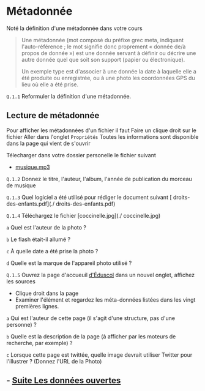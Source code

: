 # Métadonnée

Noté la définition d'une métadonnée dans votre cours 

> Une métadonnée (mot composé du préfixe grec meta, indiquant l'auto-référence ; le mot signifie donc proprement « donnée de/à propos de donnée ») est une donnée servant à définir ou décrire une autre donnée quel que soit son support (papier ou électronique).
>
>Un exemple type est d'associer à une donnée la date à laquelle elle a été produite ou enregistrée, ou à une photo les coordonnées GPS du lieu où elle a été prise.


`Q.1.1` Reformuler la définition d'une métadonnée.

## Lecture de métadonnée 

Pour afficher les métadonnées d'un fichier il faut
Faire un clique droit sur le fichier 
Aller dans l'onglet `Propriétés`
Toutes les informations sont disponible dans la page qui vient de s'ouvrir

Télecharger dans votre dossier personelle le fichier suivant 
- [musique.mp3](./musique.mp3)

`Q.1.2` Donnez le titre, l'auteur, l'album, l'année de publication du morceau de musique

`Q.1.3` Quel logiciel a été utilisé pour rédiger le document suivant [ droits-des-enfants.pdf](./ droits-des-enfants.pdf)

`Q.1.4` Téléchargez le fichier [coccinelle.jpg](./ coccinelle.jpg)

`a` Quel est l'auteur de la photo ?

`b` Le flash était-il allumé ?

`c` À quelle date a été prise la photo ?

`d` Quelle est la marque de l'appareil photo utilisé ?

`Q.1.5` Ouvrez la page d'accueuil [d'Éduscol](https://eduscol.education.fr/)  dans un nouvel onglet, affichez les sources 
- Clique droit dans la page 
- Examiner l'élément
et regardez les méta-données listées dans les vingt premières lignes.

`a` Qui est l'auteur de cette page (il s'agit d'une structure, pas d'une personne) ?

`b` Quelle est la description de la page (à afficher par les moteurs de recherche, par exemple) ?

`c` Lorsque cette page est twittée, quelle image devrait utiliser Twitter pour l'illustrer ? (Donnez l'URL de la Photo)

## - [Suite Les données ouvertes ](./DONNEES_OUVERTE.md)
